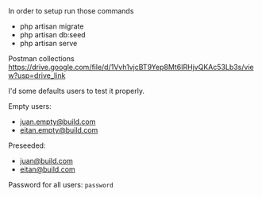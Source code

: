 ##
In order to setup run those commands
- php artisan migrate
- php artisan db:seed
- php artisan serve

Postman collections
https://drive.google.com/file/d/1Vvh1vjcBT9Yep8Mt6IRHjvQKAc53Lb3s/view?usp=drive_link

I'd some defaults users to test it properly.

Empty users:
- juan.empty@build.com
- eitan.empty@build.com
  
Preseeded:
- juan@build.com
- eitan@build.com

Password for all users: `password`
